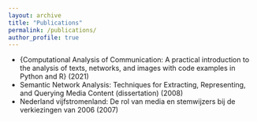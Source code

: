 ```yaml
---
layout: archive
title: "Publications"
permalink: /publications/
author_profile: true
---
```


- {Computational Analysis of Communication: A practical introduction to the analysis of texts, networks, and images with code examples in Python and R} (2021)
- Semantic Network Analysis: Techniques for Extracting, Representing, and Querying Media Content (dissertation) (2008)
- Nederland vijfstromenland: De rol van media en stemwijzers bij de verkiezingen van 2006 (2007)
